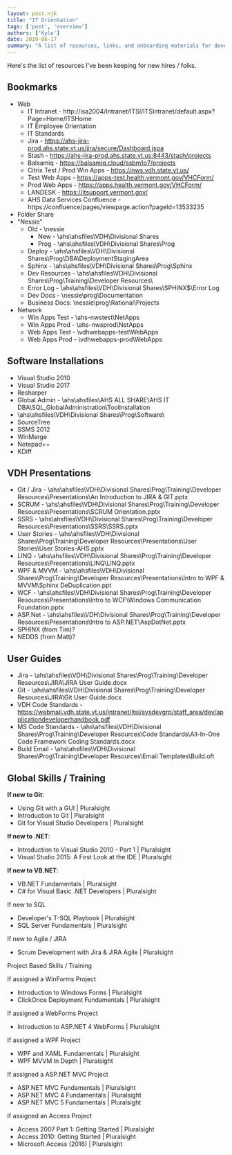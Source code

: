 ```yaml
---
layout: post.njk
title: "IT Orientation"
tags: ['post', 'overview']
authors: ['Kyle']
date: 2019-06-17
summary: "A list of resources, links, and onboarding materials for developers at the Vermont Department of Health"
---
```



Here's the list of resources I've been keeping for new hires / folks.


## Bookmarks

* Web
  * IT Intranet -  http://isa2004/Intranet/ITSI/ITSIntranet/default.aspx?Page=Home/ITSHome
  * IT Employee Orientation
  * IT Standards
  * Jira - https://ahs-jira-prod.ahs.state.vt.us/jira/secure/Dashboard.jspa
  * Stash - https://ahs-jira-prod.ahs.state.vt.us:8443/stash/projects
  * Balsamiq - https://balsamiq.cloud/ssbm1o7/projects
  * Citrix Test / Prod Win Apps - https://nws.vdh.state.vt.us/
  * Test Web Apps - https://apps-test.health.vermont.gov/VHCForm/
  * Prod Web Apps - https://apps.health.vermont.gov/VHCForm/
  * LANDESK - https://itsupport.vermont.gov/
  * AHS Data Services Confluence - https://confluence/pages/viewpage.action?pageId=13533235
* Folder Share
* "Nessie"
  * Old - \\nessie
    * New - \\ahs\ahsfiles\VDH\Divisional Shares
    * Prog - \\ahs\ahsfiles\VDH\Divisional Shares\Prog
  * Deploy - \\ahs\ahsfiles\VDH\Divisional Shares\Prog\DBA\DeploymentStagingArea
  * Sphinx - \\ahs\ahsfiles\VDH\Divisional Shares\Prog\Sphinx
  * Dev Resources - \\ahs\ahsfiles\VDH\Divisional Shares\Prog\Training\Developer Resources\
  * Error Log - \\ahs\ahsfiles\VDH\Divisional Shares\SPHINX$\Error Log
  * Dev Docs - \\nessie\prog\Documentation
  * Business Docs: \\nessie\prog\Rational\Projects
* Network
  * Win Apps Test - \\ahs-nwstest\NetApps
  * Win Apps Prod - \\ahs-nwsprod\NetApps
  * Web Apps Test - \\vdhwebapps-test\WebApps
  * Web Apps Prod - \\vdhwebapps-prod\WebApps


## Software Installations

* Visual Studio 2010
* Visual Studio 2017
* Resharper
* Global Admin - \\ahs\ahsfiles\AHS ALL SHARE\AHS IT DBA\SQL_GlobalAdministration\ToolInstallation
* \\ahs\ahsfiles\VDH\Divisional Shares\Prog\Software\
* SourceTree
* SSMS 2012
* WinMerge 
* Notepad++
* KDiff

## VDH Presentations


* Git / Jira - \\ahs\ahsfiles\VDH\Divisional Shares\Prog\Training\Developer Resources\Presentations\An Introduction to JIRA & GIT.pptx
* SCRUM - \\ahs\ahsfiles\VDH\Divisional Shares\Prog\Training\Developer Resources\Presentations\SCRUM Orientation.pptx
* SSRS - \\ahs\ahsfiles\VDH\Divisional Shares\Prog\Training\Developer Resources\Presentations\SSRS\SSRS.pptx
* User Stories - \\ahs\ahsfiles\VDH\Divisional Shares\Prog\Training\Developer Resources\Presentations\User Stories\User Stories-AHS.pptx
* LINQ  - \\ahs\ahsfiles\VDH\Divisional Shares\Prog\Training\Developer Resources\Presentations\LINQ\LINQ.pptx
* WPF & MVVM - \\ahs\ahsfiles\VDH\Divisional Shares\Prog\Training\Developer Resources\Presentations\Intro to WPF & MVVM\Sphinx DeDuplication.ppt
* WCF - \\ahs\ahsfiles\VDH\Divisional Shares\Prog\Training\Developer Resources\Presentations\Intro to WCF\Windows Communication Foundation.pptx
* ASP.Net - \\ahs\ahsfiles\VDH\Divisional Shares\Prog\Training\Developer Resources\Presentations\Intro to ASP.NET\AspDotNet.pptx
* SPHINX (from Tim)?
* NEDDS (from Matt)?


## User Guides

* Jira - \\ahs\ahsfiles\VDH\Divisional Shares\Prog\Training\Developer Resources\JIRA\JIRA User Guide.docx
* Git - \\ahs\ahsfiles\VDH\Divisional Shares\Prog\Training\Developer Resources\JIRA\Git User Guide.docx
* VDH Code Standards - https://webmail.vdh.state.vt.us/intranet/itsi/sysdevgrp/staff_area/dev/applicationdeveloperhandbook.pdf
* MS Code Standards - \\ahs\ahsfiles\VDH\Divisional Shares\Prog\Training\Developer Resources\Code Standards\All-In-One Code Framework Coding Standards.docx
* Build Email - \\ahs\ahsfiles\VDH\Divisional Shares\Prog\Training\Developer Resources\Email Templates\Build.oft

## Global Skills / Training

**If new to Git**:

* Using Git with a GUI | Pluralsight
* Introduction to Git | Pluralsight
* Git for Visual Studio Developers | Pluralsight

**If new to .NET**:

* Introduction to Visual Studio 2010 - Part 1 | Pluralsight
* Visual Studio 2015: A First Look at the IDE | Pluralsight

**If new to VB.NET**: 
* VB.NET Fundamentals | Pluralsight
* C# for Visual Basic .NET Developers | Pluralsight

If new to SQL
* Developer's T-SQL Playbook | Pluralsight
* SQL Server Fundamentals | Pluralsight

If new to Agile / JIRA
* Scrum Development with Jira & JIRA Agile | Pluralsight


Project Based Skills / Training

If assigned a WinForms Project
* Introduction to Windows Forms | Pluralsight
* ClickOnce Deployment Fundamentals | Pluralsight

If assigned a WebForms Project
* Introduction to ASP.NET 4 WebForms | Pluralsight

If assigned a WPF Project
* WPF and XAML Fundamentals | Pluralsight
* WPF MVVM In Depth | Pluralsight

If assigned a ASP.NET MVC Project
* ASP.NET MVC Fundamentals | Pluralsight
* ASP.NET MVC 4 Fundamentals | Pluralsight
* ASP.NET MVC 5 Fundamentals | Pluralsight

If assigned an Access Project
* Access 2007 Part 1: Getting Started | Pluralsight
* Access 2010: Getting Started | Pluralsight
* Microsoft Access (2016) | Pluralsight
